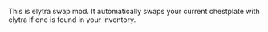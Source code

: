 This is elytra swap mod.
It automatically swaps your current chestplate with elytra if one is found in your inventory.

